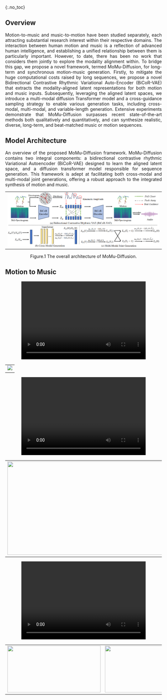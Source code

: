 {:.no_toc}

## Overview
<p align="justify">
Motion-to-music and music-to-motion have been studied separately, each attracting substantial research interest within their respective domains. The interaction between human motion and music is a reflection of advanced human intelligence, and establishing a unified relationship between them is particularly important. However, to date, there has been no work that considers them jointly to explore the modality alignment within. To bridge this gap, we propose a novel framework, termed MoMu-Diffusion, for long-term and synchronous motion-music generation. Firstly, to mitigate the huge computational costs raised by long sequences, we propose a novel Bidirectional Contrastive Rhythmic Variational Auto-Encoder (BiCoR-VAE) that extracts the modality-aligned latent representations for both motion and music inputs. Subsequently, leveraging the aligned latent spaces, we introduce a multi-modal diffusion Transformer model and a cross-guidance sampling strategy to enable various generation tasks, including cross-modal, multi-modal, and variable-length generation. Extensive experiments demonstrate that MoMu-Diffusion surpasses recent state-of-the-art methods both qualitatively and quantitatively, and can synthesize realistic, diverse, long-term, and beat-matched music or motion sequences.
</p>


## Model Architecture

<p align="justify">
An overview of the proposed MoMu-Diffusion framework. MoMu-Diffusion contains two integral components: a bidirectional contrastive rhythmic Variational Autoencoder (BiCoR-VAE) designed to learn the aligned latent space, and a diffusion transformer model responsible for sequence generation. This framework is adept at facilitating both cross-modal and multi-modal joint generations, offering a robust approach to the integrated synthesis of motion and music.
</p>

<table>
    <tr>
        <td ><center><img src="assets/image/overview.png"/> </center></td>
    </tr>
</table>

<p align="center">Figure.1 The overall architecture of MoMu-Diffusion.</p>


## Motion to Music
<center>
<video width="400" height="250" controls>
  <source src="assets/motion2music/dance/video_with_new_audio.mp4" type="video/mp4">
  Your browser does not support the video tag.
</video>
</center>
<table>
    <tr>
        <td>
            <center>
                <img src="assets/motion2music/dance/concatenated.gif" width='auto'
            </center>
        </td>
    </tr>
</table>

<center>
<video width="400" height="250" controls>
  <source src="assets/motion2music/fe/video_with_new_audio.mp4" type="video/mp4">
  Your browser does not support the video tag.
</video>
</center>
<table>
    <tr>
        <td>
            <center>
                <img src="assets/motion2music/fe/video.gif" width="600" height="300"/>
            </center>
        </td>
        <td>
            <center>
                <img src="assets/motion2music/fe/motion_to_music.gif" width="600" height="300"/>
            </center>
        </td>
    </tr>
</table>

<center>
<video width="400" height="250" controls>
  <source src="assets/motion2music/fs/video_with_new_audio.mp4" type="video/mp4">
  Your browser does not support the video tag.
</video>
</center>
<table>
    <tr>
        <td>
            <center>
                <img src="assets/motion2music/fs/video.gif" width="300" height="150"/>
            </center>
        </td>
        <td>
            <center>
                <img src="assets/motion2music/fs/motion_to_music.gif" width="400" height="150"/>
            </center>
        </td>
    </tr>
</table>